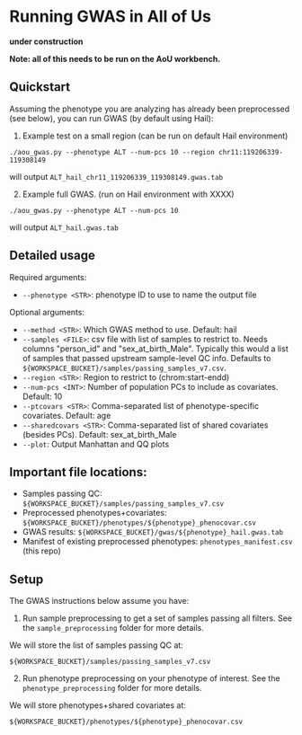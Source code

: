 # Running GWAS in All of Us

**under construction**

**Note: all of this needs to be run on the AoU workbench.**

## Quickstart

Assuming the phenotype you are analyzing has already been preprocessed (see below), you can run GWAS (by default using Hail):

1. Example test on a small region (can be run on default Hail environment)
```
./aou_gwas.py --phenotype ALT --num-pcs 10 --region chr11:119206339-119308149
```
will output `ALT_hail_chr11_119206339_119308149.gwas.tab` 

2. Example full GWAS. (run on Hail environment with XXXX)
```
./aou_gwas.py --phenotype ALT --num-pcs 10
```
will output `ALT_hail.gwas.tab`

## Detailed usage

Required arguments:

* `--phenotype <STR>`: phenotype ID to use to name the output file

Optional arguments:

* `--method <STR>`: Which GWAS method to use. Default: hail
* `--samples <FILE>`: csv file with list of samples to restrict to. Needs columns "person_id" and "sex_at_birth_Male". Typically this would a list of samples that passed upstream sample-level QC info. Defaults to `${WORKSPACE_BUCKET}/samples/passing_samples_v7.csv`.
* `--region <STR>`: Region to restrict to (chrom:start-endd)
* `--num-pcs <INT>`: Number of population PCs to include as covariates. Default: 10
* `--ptcovars <STR>`: Comma-separated list of phenotype-specific covariates. Default: age
* `--sharedcovars <STR>`: Comma-separated list of shared covariates (besides PCs). Default: sex_at_birth_Male
* `--plot`: Output Manhattan and QQ plots

## Important file locations:

* Samples passing QC: `${WORKSPACE_BUCKET}/samples/passing_samples_v7.csv`
* Preprocessed phenotypes+covariates: `${WORKSPACE_BUCKET}/phenotypes/${phenotype}_phenocovar.csv`
* GWAS results: `${WORKSPACE_BUCKET}/gwas/${phenotype}_hail.gwas.tab`
* Manifest of existing preprocessed phenotypes: `phenotypes_manifest.csv` (this repo)

## Setup

The GWAS instructions below assume you have:

1. Run sample preprocessing to get a set of samples passing all filters. See the `sample_preprocessing` folder for more details.

We will store the list of samples passing QC at:

```
${WORKSPACE_BUCKET}/samples/passing_samples_v7.csv
```

2. Run phenotype preprocessing on your phenotype of interest. See the `phenotype_preprocessing` folder for more details.

We will store phenotypes+shared covariates at:
```
${WORKSPACE_BUCKET}/phenotypes/${phenotype}_phenocovar.csv
```

